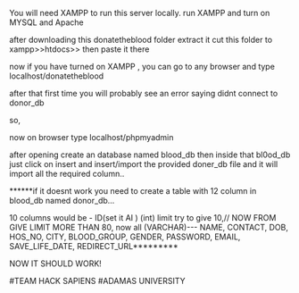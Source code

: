 You will need XAMPP to run this server locally.
run XAMPP and turn on MYSQL  and Apache 


after downloading this donatetheblood folder
extract it
cut this folder to xampp>>htdocs>> then paste it there

now if you have turned on XAMPP , you can go to any browser and type    localhost/donatetheblood



after that first time you will probably see an error saying didnt connect to donor_db


so,


now on browser type localhost/phpmyadmin


after opening create an database named blood_db
then inside that bl0od_db   just click on insert and insert/import the provided doner_db file and it will import all the required column.. 


******if it doesnt work you need to create a table with 12 column in blood_db named donor_db...

10 columns would be -   ID(set it AI ) (int) limit try to give 10,//        NOW FROM GIVE LIMIT MORE THAN 80,  now all (VARCHAR)---  NAME, CONTACT, DOB, HOS_NO, CITY, BLOOD_GROUP, GENDER, PASSWORD, EMAIL, SAVE_LIFE_DATE, REDIRECT_URL*********


NOW IT SHOULD WORK! 



#TEAM HACK SAPIENS
#ADAMAS UNIVERSITY
